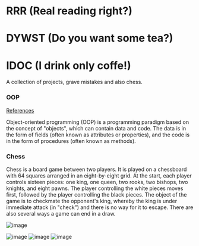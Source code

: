 # RRR (Real reading right?)
# DYWST (Do you want some tea?)
# IDOC (I drink only coffe!)
A collection of projects, grave mistakes and also chess.



### OOP
[References](https://en.wikipedia.org/wiki/Object-oriented_programming)


Object-oriented programming (OOP) is a programming paradigm based on the concept of "objects", which can contain data and code. The data is in the form of fields (often known as attributes or properties), and the code is in the form of procedures (often known as methods). 

### Chess
Chess is a board game between two players.
It is played on a chessboard with 64 squares arranged in an eight-by-eight grid. At the start, each player controls sixteen pieces: one king, one queen, two rooks, two bishops, two knights, and eight pawns. The player controlling the white pieces moves first, followed by the player controlling the black pieces. The object of the game is to checkmate the opponent's king, whereby the king is under immediate attack (in "check") and there is no way for it to escape. There are also several ways a game can end in a draw.




![image](https://i.insider.com/5d124f9a9c5101048e440825?width=700&format=jpeg&auto=webp)

![image](https://i.pinimg.com/736x/ba/92/7f/ba927ff34cd961ce2c184d47e8ead9f6.jpg)
![image](https://user-images.githubusercontent.com/86283476/219113625-88bb0ebb-2311-4333-9f58-9c2a1109a663.png)
![image](https://www.womeninoptometry.com/wp-content/uploads/2023/02/beast.webp)
